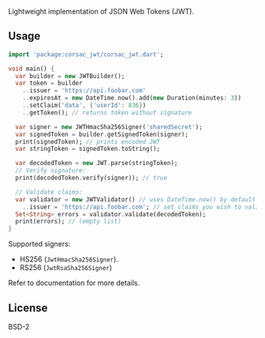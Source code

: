 Lightweight implementation of JSON Web Tokens (JWT).

## Usage

```dart
import 'package:corsac_jwt/corsac_jwt.dart';

void main() {
  var builder = new JWTBuilder();
  var token = builder
    ..issuer = 'https://api.foobar.com'
    ..expiresAt = new DateTime.now().add(new Duration(minutes: 3))
    ..setClaim('data', {'userId': 836})
    ..getToken(); // returns token without signature

  var signer = new JWTHmacSha256Signer('sharedSecret');
  var signedToken = builder.getSignedToken(signer);
  print(signedToken); // prints encoded JWT
  var stringToken = signedToken.toString();

  var decodedToken = new JWT.parse(stringToken);
  // Verify signature:
  print(decodedToken.verify(signer)); // true

  // Validate claims:
  var validator = new JWTValidator() // uses DateTime.now() by default
    ..issuer = 'https://api.foobar.com'; // set claims you wish to validate
  Set<String> errors = validator.validate(decodedToken);
  print(errors); // (empty list)
}
```

Supported signers:

* HS256 (`JwtHmacSha256Signer`).
* RS256 (`JwtRsaSha256Signer`)

Refer to documentation for more details.

## License

BSD-2
